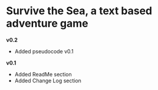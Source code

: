 # Survive the Sea, a text based adventure game

**v0.2**
- Added pseudocode v0.1

**v0.1**
- Added ReadMe section
- Added Change Log section
